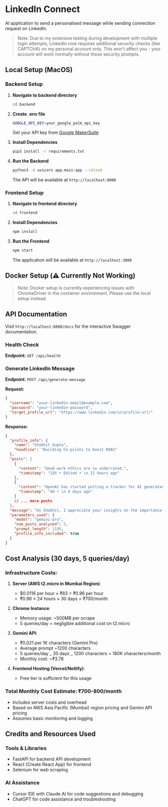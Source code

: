 # LinkedIn Connect

AI application to send a personalised message while sending connection request on LinkedIn.

> Note: Due to my extensive testing during development with multiple login attempts, LinkedIn now requires additional security checks (like CAPTCHA) on my personal account only. This won't affect you - your account will work normally without these security prompts.

## Local Setup (MacOS)

### Backend Setup

1. **Navigate to backend directory**

   ```bash
   cd backend
   ```

2. **Create .env file**

   ```bash
   GOOGLE_API_KEY=your_google_palm_api_key
   ```

   Get your API key from [Google MakerSuite](https://makersuite.google.com/app/apikey)

3. **Install Dependencies**

   ```bash
   pip3 install -r requirements.txt
   ```

4. **Run the Backend**
   ```bash
   python3 -m uvicorn app.main:app --reload
   ```
   The API will be available at `http://localhost:8000`

### Frontend Setup

1. **Navigate to frontend directory**

   ```bash
   cd frontend
   ```

2. **Install Dependencies**

   ```bash
   npm install
   ```

3. **Run the Frontend**
   ```bash
   npm start
   ```
   The application will be available at `http://localhost:3000`

## Docker Setup (⚠️ Currently Not Working)

> Note: Docker setup is currently experiencing issues with ChromeDriver in the container environment. Please use the local setup instead.

## API Documentation

Visit `http://localhost:8000/docs` for the interactive Swagger documentation.

### Health Check

**Endpoint:** `GET /api/health`

### Generate LinkedIn Message

**Endpoint:** `POST /api/generate-message`

**Request:**

```json
{
  "username": "your-linkedin-email@example.com",
  "password": "your-linkedin-password",
  "target_profile_url": "https://www.linkedin.com/in/profile-url/"
}
```

**Response:**

```json
{
  "profile_info": {
    "name": "Shobhit Gupta",
    "headline": "Building Co-pilots to boost ROAS"
  },
  "posts": [
    {
      "content": "Good work ethics are so underrated.",
      "timestamp": "21h • Edited • \n 21 hours ago"
    },
    {
      "content": "OpenAI has started putting a tracker for AI generated images...",
      "timestamp": "4d • \n 4 days ago"
    }
    // ... more posts
  ],
  "message": "Hi Shobhit, I appreciate your insights on the importance of work ethics. As someone who values collaboration, I'd love to connect with a professional building co-pilots for improved ROAS.",
  "parameters_used": {
    "model": "gemini-pro",
    "num_posts_analyzed": 5,
    "prompt_length": 1195,
    "profile_info_included": true
  }
}
```

## Cost Analysis (30 days, 5 queries/day)

### Infrastructure Costs:

1. **Server (AWS t2.micro in Mumbai Region)**:

   - $0.0116 per hour × ₹83 = ₹0.96 per hour
   - ₹0.96 × 24 hours × 30 days = ₹700/month

2. **Chrome Instance**:

   - Memory usage: ~500MB per scrape
   - 5 queries/day = negligible additional cost on t2.micro

3. **Gemini API**:

   - ₹0.021 per 1K characters (Gemini Pro)
   - Average prompt ~1200 characters
   - 5 queries/day _ 30 days _ 1200 characters = 180K characters/month
   - Monthly cost: ~₹3.78

4. **Frontend Hosting (Vercel/Netlify)**:
   - Free tier is sufficient for this usage

### Total Monthly Cost Estimate: ₹700-800/month

- Includes server costs and overhead
- Based on AWS Asia Pacific (Mumbai) region pricing and Gemini API pricing
- Assumes basic monitoring and logging

## Credits and Resources Used

### Tools & Libraries

- FastAPI for backend API development
- React (Create React App) for frontend
- Selenium for web scraping

### AI Assistance

- Cursor IDE with Claude AI for code suggestions and debugging
- ChatGPT for code assistance and troubleshooting
